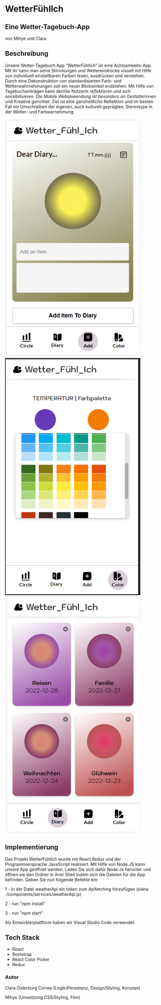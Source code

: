 # WetterFühlIch
## Eine Wetter-Tagebuch-App 
von Mihye und Clara

## Beschreibung
Unsere Wetter-Tagebuch App “WetterFühlIch” ist eine Achtsamkeits-App. Mit ihr kann man seine Stimmungen und Wettereindrücke visuell mit Hilfe von individuell einstellbaren Farben lesen, ausdrücken und verstehen. Durch eine Dekonstruktion von standardisierten Farb- und Wetterwahrnehmungen soll ein neuer Blickwinkel endstehen. Mit Hilfe von Tagebucheinträgen kann der/die Nutzer*in reflektieren und sich sensibilisieren. Die Mobile Webanwendung ist besonders an Gestalter*innen und Kreative gerichtet. Ziel ist eine ganzheitliche Reflektion und im besten Fall ein Umschreiben der eigenen, auch kulturell geprägten, Stereotype in der Wetter- und Farbwarnehmung.

![Design1](./Bilder/Add.png) ![Design2](./Bilder/Color_ColorPicker.png) ![Design3](./Bilder/Diary_Days.png)

## Implementierung
Das Projekt WetterFühlIch wurde mit React,Redux und der Programmiersprache JavaScript realisiert. Mit Hilfe von Node.JS kann unsere App geöffnet werden.
Laden Sie sich dafür Node.Js herunter und öffnen sie  den Ordner in ihrer Shell indem sich die Dateien für die App befinden.
Geben Sie nun folgende Befehle ein:

1 - in der Datei weatherApi ein token zum Apifetching hinzufügen (siehe ./components/services/weatherApi.js)

2 - run "npm install"

3 - run "npm start"

Als Entwicklerplattform haben wir Visual Studio Code verwendet.

## Tech Stack

- React
- Bootstrap
- React Color Picker
- Redux

### Autor

Clara Osterburg Correa (Logik/Persistenz, Design/Styling, Konzept)

Mihye (Umsetzung CSS/Styling, Film)






